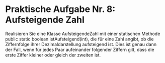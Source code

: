 # Praktische Aufgabe Nr. 8: Aufsteigende Zahl

Realisieren Sie eine Klasse AufsteigendeZahl mit einer statischen Methode public static
boolean istAufsteigend(int), die für eine Zahl angibt, ob die Ziffernfolge ihrer Dezimaldarstellung
aufsteigend ist. Dies ist genau dann der Fall, wenn für jedes Paar aufeinander folgender
Ziffern gilt, dass die erste Ziffer kleiner oder gleich der zweiten ist.
